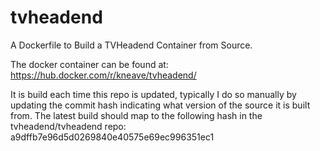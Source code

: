 # tvheadend
A Dockerfile to Build a TVHeadend Container from Source.

The docker container can be found at:
https://hub.docker.com/r/kneave/tvheadend/

It is build each time this repo is updated, typically I do so manually by updating the commit hash indicating what version of the source it is built from.
The latest build should map to the following hash in the tvheadend/tvheadend repo:
a9dffb7e96d5d0269840e40575e69ec996351ec1
